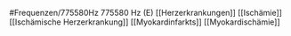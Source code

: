 #Frequenzen/775580Hz
775580 Hz (E)
[[Herzerkrankungen]]
[[Ischämie]]
[[Ischämische Herzerkrankung]]
[[Myokardinfarkts]]
[[Myokardischämie]]